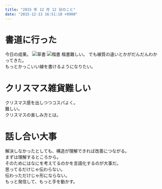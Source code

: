 ```yaml
---
title: "2015 年 12 月 12 日のこと"
date: "2015-12-13 16:51:18 +0900"
---
```


# 書道に行った

今日の成果。
![草書](/images/2015/12/13/20151212-1.jpg)
![楷書](/images/2015/12/13/20151212-2.jpg)
楷書難しい。
でも線質の違いとかがだんだんわかってきた。  
もっとかっこいい線を書けるようになりたい。

# クリスマス雑貨難しい

クリスマス感を出しつつコスパよく。  
難しい。  
クリスマスの楽しみ方とは。

# 話し合い大事

解決しなかったとしても、構造が理解できれば改善につながる。  
まずは理解するところから。  
そのためにはなにを考えてるのかを言語化するのが大事だ。  
思ってるだけじゃ伝わらない。  
伝わっただけじゃ形にならない。  
もっと発信して、もっと手を動かす。
